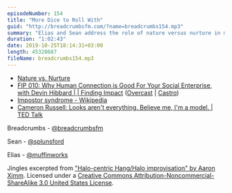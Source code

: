 ```yaml
---
episodeNumber: 154
title: "More Dice to Roll With"
guid: "http://breadcrumbsfm.com/?name=breadcrumbs154.mp3"
summary: "Elias and Sean address the role of nature versus nurture in making the next genius billionaire playboy philanthropist."
duration: "1:02:43"
date: 2019-10-25T18:14:31+03:00
length: 45320887
fileName: breadcrumbs154.mp3
---
```


- [Nature vs. Nurture](https://breadcrumbsfm.com/images/154/nature-vs-nurture.jpeg)
- [FIP 010: Why Human Connection is Good For Your Social Enterprise, with Devin Hibbard | | Finding Impact](https://findingimpact.com/?p=3637) ([Overcast](https://overcast.fm/㬰耬) | [Castro](https://castro.fm/episode/vA2oHX))
- [Impostor syndrome - Wikipedia](https://en.wikipedia.org/wiki/Impostor_syndrome)
- [Cameron Russell: Looks aren't everything. Believe me, I'm a model. | TED Talk](https://www.ted.com/talks/cameron_russell_looks_aren_t_everything_believe_me_i_m_a_model)

Breadcrumbs - [@breadcrumbsfm](https://twitter.com/breadcrumbsfm)

Sean - [@splunsford](https://twitter.com/splunsford)

Elias - [@muffinworks](https://twitter.com/muffinworks)

Jingles excerpted from ["Halo-centric Hang/Halo improvisation" by Aaron Ximm](http://freemusicarchive.org/music/aaron_ximm/handpans_and_the_hang/). Licensed under a [Creative Commons Attribution-Noncommercial-ShareAlike 3.0 United States License](http://creativecommons.org/licenses/by-nc-sa/3.0/us/).